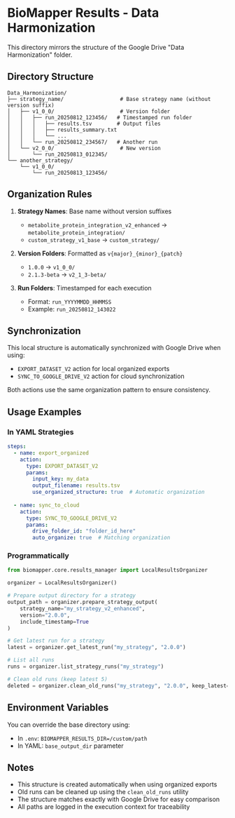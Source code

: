 # BioMapper Results - Data Harmonization

This directory mirrors the structure of the Google Drive "Data Harmonization" folder.

## Directory Structure

```
Data_Harmonization/
├── strategy_name/                  # Base strategy name (without version suffix)
│   ├── v1_0_0/                     # Version folder
│   │   ├── run_20250812_123456/   # Timestamped run folder
│   │   │   ├── results.tsv        # Output files
│   │   │   ├── results_summary.txt
│   │   │   └── ...
│   │   └── run_20250812_234567/   # Another run
│   └── v2_0_0/                     # New version
│       └── run_20250813_012345/
└── another_strategy/
    └── v1_0_0/
        └── run_20250813_123456/
```

## Organization Rules

1. **Strategy Names**: Base name without version suffixes
   - `metabolite_protein_integration_v2_enhanced` → `metabolite_protein_integration/`
   - `custom_strategy_v1_base` → `custom_strategy/`

2. **Version Folders**: Formatted as `v{major}_{minor}_{patch}`
   - `1.0.0` → `v1_0_0/`
   - `2.1.3-beta` → `v2_1_3-beta/`

3. **Run Folders**: Timestamped for each execution
   - Format: `run_YYYYMMDD_HHMMSS`
   - Example: `run_20250812_143022`

## Synchronization

This local structure is automatically synchronized with Google Drive when using:
- `EXPORT_DATASET_V2` action for local organized exports
- `SYNC_TO_GOOGLE_DRIVE_V2` action for cloud synchronization

Both actions use the same organization pattern to ensure consistency.

## Usage Examples

### In YAML Strategies

```yaml
steps:
  - name: export_organized
    action:
      type: EXPORT_DATASET_V2
      params:
        input_key: my_data
        output_filename: results.tsv
        use_organized_structure: true  # Automatic organization
        
  - name: sync_to_cloud
    action:
      type: SYNC_TO_GOOGLE_DRIVE_V2
      params:
        drive_folder_id: "folder_id_here"
        auto_organize: true  # Matching organization
```

### Programmatically

```python
from biomapper.core.results_manager import LocalResultsOrganizer

organizer = LocalResultsOrganizer()

# Prepare output directory for a strategy
output_path = organizer.prepare_strategy_output(
    strategy_name="my_strategy_v2_enhanced",
    version="2.0.0",
    include_timestamp=True
)

# Get latest run for a strategy
latest = organizer.get_latest_run("my_strategy", "2.0.0")

# List all runs
runs = organizer.list_strategy_runs("my_strategy")

# Clean old runs (keep latest 5)
deleted = organizer.clean_old_runs("my_strategy", "2.0.0", keep_latest=5)
```

## Environment Variables

You can override the base directory using:
- In `.env`: `BIOMAPPER_RESULTS_DIR=/custom/path`
- In YAML: `base_output_dir` parameter

## Notes

- This structure is created automatically when using organized exports
- Old runs can be cleaned up using the `clean_old_runs` utility
- The structure matches exactly with Google Drive for easy comparison
- All paths are logged in the execution context for traceability
